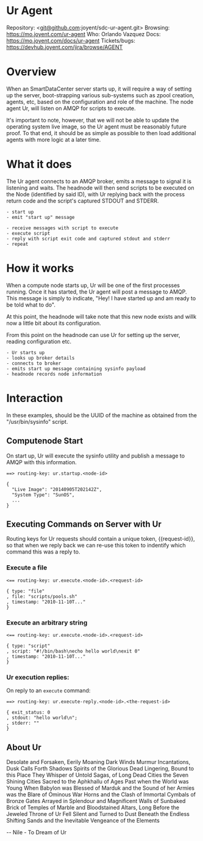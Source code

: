 <!--
    This Source Code Form is subject to the terms of the Mozilla Public
    License, v. 2.0. If a copy of the MPL was not distributed with this
    file, You can obtain one at http://mozilla.org/MPL/2.0/.
-->

<!--
    Copyright (c) 2014, Joyent, Inc.
-->

# Ur Agent

Repository: <git@github.com:joyent/sdc-ur-agent.git>
Browsing: <https://mo.joyent.com/ur-agent>
Who: Orlando Vazquez
Docs: <https://mo.joyent.com/docs/ur-agent>
Tickets/bugs: <https://devhub.joyent.com/jira/browse/AGENT>


# Overview

When an SmartDataCenter server starts up, it will require a way of
setting up the server, boot-strapping various sub-systems such as zpool
creation, agents, etc, based on the configuration and role of the machine. The
node agent Ur, will listen on AMQP for scripts to execute.

It's important to note, however, that we will not be able to update the
operating system live image, so the Ur agent must be reasonably future proof.
To that end, it should be as simple as possible to then load additional agents
with more logic at a later time.


# What it does

The Ur agent connects to an AMQP broker, emits a message to signal it is
listening and waits. The headnode will then send scripts to be executed on the
Node (identified by said ID), with Ur replying back with the process return
code and the script's captured STDOUT and STDERR.

    - start up
    - emit "start up" message

    - receive messages with script to execute
    - execute script
    - reply with script exit code and captured stdout and stderr
    - repeat


# How it works

When a compute node starts up, Ur will be one of the first processes running.
Once it has started, the Ur agent will post a message to AMQP. This message is
simply to indicate, "Hey\! I have started up and am ready to be told what to
do". 

At this point, the headnode will take note that this new node exists and willk
now a little bit about its configuration. 

From this point on the headnode can use Ur for setting up the server, reading
configuration etc.

    - Ur starts up
    - looks up broker details
    - connects to broker
    - emits start up message containing sysinfo payload
    - headnode records node information


# Interaction

In these examples, <node-id> should be the UUID of the machine as obtained
from the "/usr/bin/sysinfo" script.

## Computenode Start

On start up, Ur will execute the sysinfo utility and publish a message to AMQP with this information.

    ==> routing-key: ur.startup.<node-id>
    
    {
      "Live Image": "20140905T202142Z",
      "System Type": "SunOS",
      ...
    }


## Executing Commands on Server with Ur

Routing keys for Ur requests should contain a unique token, {{request-id}}, so
that when we reply back we can re-use this token to indentify which command
this was a reply to.

### Execute a file

    <== routing-key: ur.execute.<node-id>.<request-id>

    { type: "file"
    , file: "scripts/pools.sh"
    , timestamp: "2010-11-10T..."
    }

### Execute an arbitrary string

    <== routing-key: ur.execute.<node-id>.<request-id>

    { type: "script"
    , script: "#!/bin/bash\necho hello world\nexit 0"
    , timestamp: "2010-11-10T..."
    }

### Ur execution replies:

On reply to an `execute` command:

    ==> routing-key: ur.execute-reply.<node-id>.<the-request-id>

    { exit_status: 0
    , stdout: "hello world\n";
    , stderr: ""
    }


## About Ur

Desolate and Forsaken, Eerily Moaning Dark Winds
Murmur Incantations, Dusk Calls Forth Shadows
Spirits of the Glorious Dead Lingering, Bound to this Place
They Whisper of Untold Sagas, of Long Dead Cities
the Seven Shining Cities Sacred to the Aphkhallu
of Ages Past when the World was Young
When Babylon was Blessed of Marduk
and the Sound of her Armies was the Blare of Ominous War Horns
and the Clash of Immortal Cymbals
of Bronze Gates Arrayed in Splendour
and Magnificent Walls of Sunbaked Brick of Temples of Marble
and Bloodstained Altars, Long Before the Jeweled Throne of Ur
Fell Silent and Turned to Dust
Beneath the Endless Shifting Sands
and the Inevitable Vengeance of the Elements

-- Nile - To Dream of Ur
